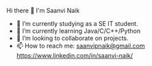  Hi there 👋 I'm Saanvi Naik
- 🔭 I’m currently studying as a SE IT student.
- 🌱 I’m currently learning Java/C/C++/Python 
- 👯 I’m looking to collaborate on projects.
- 📫 How to reach me: saanvipnaik@gmail.com https://www.linkedin.com/in/saanvi-naik/
                      
